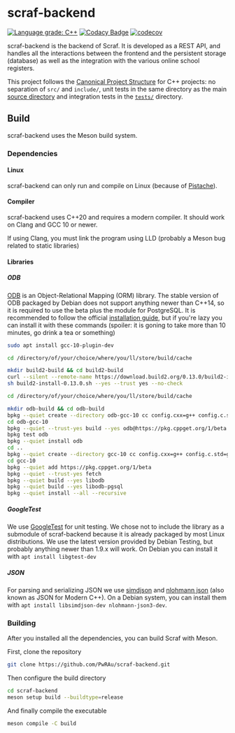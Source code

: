 # scraf-backend

[![Language grade: C++](https://img.shields.io/lgtm/grade/cpp/g/PwRAu/scraf-backend.svg?logo=lgtm&logoWidth=18)](https://lgtm.com/projects/g/PwRAu/scraf-backend/context:cpp)
[![Codacy Badge](https://api.codacy.com/project/badge/Grade/7a105015c95b49ae94ebfa41739a6c1c)](https://app.codacy.com/gh/PwRAu/scraf-backend?utm_source=github.com&utm_medium=referral&utm_content=PwRAu/scraf-backend&utm_campaign=Badge_Grade_Settings)
[![codecov](https://codecov.io/gh/PwRAu/scraf-backend/branch/main/graph/badge.svg?token=Q9PWI8IRXH)](https://codecov.io/gh/PwRAu/scraf-backend)

scraf-backend is the backend of Scraf. It is developed as a REST API, and handles all the interactions between the frontend and the persistent storage (database) as well as the integration with the various online school registers.

This project follows the [Canonical Project Structure](https://wg21.link/P1204R0) for C++ projects: no separation of `src/` and `include/`, unit tests in the same directory as the main [source directory](scraf-backend) and integration tests in the [`tests/`](tests) directory.

## Build

scraf-backend uses the Meson build system.

### Dependencies

#### Linux

scraf-backend can only run and compile on Linux (because of [Pistache](subprojects/pistache)).

#### Compiler

scraf-backend uses C++20 and requires a modern compiler. It should work on Clang and GCC 10 or newer.

If using Clang, you must link the program using LLD (probably a Meson bug related to static libraries)

#### Libraries

##### ODB

[ODB](https://www.codesynthesis.com/products/odb/) is an Object-Relational Mapping (ORM) library.
The stable version of ODB packaged by Debian does not support anything newer than C++14, so it is required to use the beta plus the module for PostgreSQL.
It is recommended to follow the official [installation guide](https://www.codesynthesis.com/products/odb/doc/install-build2.xhtml#linux), but if you're lazy you can install it with these commands (spoiler: it is goning to take more than 10 minutes, go drink a tea or something)

```sh
sudo apt install gcc-10-plugin-dev

cd /directory/of/your/choice/where/you/ll/store/build/cache

mkdir build2-build && cd build2-build
curl --silent --remote-name https://download.build2.org/0.13.0/build2-install-0.13.0.sh
sh build2-install-0.13.0.sh --yes --trust yes --no-check

cd /directory/of/your/choice/where/you/ll/store/build/cache

mkdir odb-build && cd odb-build
bpkg --quiet create --directory odb-gcc-10 cc config.cxx=g++ config.c.std=gnu17 config.cxx.std=gnu++17 config.cc.coptions=-O3 config.bin.rpath=/usr/local/lib config.install.root=/usr/local config.install.sudo=sudo
cd odb-gcc-10
bpkg --quiet --trust-yes build --yes odb@https://pkg.cppget.org/1/beta
bpkg test odb
bpkg --quiet install odb
cd ..
bpkg --quiet create --directory gcc-10 cc config.cxx=g++ config.c.std=gnu17 config.cxx.std=gnu++17 config.cc.coptions=-O3 config.install.root=/usr/local config.install.sudo=sudo
cd gcc-10
bpkg --quiet add https://pkg.cppget.org/1/beta
bpkg --quiet --trust-yes fetch
bpkg --quiet build --yes libodb
bpkg --quiet build --yes libodb-pgsql
bpkg --quiet install --all --recursive
```

##### GoogleTest

We use [GoogleTest](https://github.com/google/googletest) for unit testing. We chose not to include the library as a submodule of scraf-backend because it is already packaged by most Linux distributions. We use the latest version provided by Debian Testing, but probably anything newer than 1.9.x will work. On Debian you can install it with `apt install libgtest-dev`

##### JSON

For parsing and serializing JSON we use [simdjson](https://github.com/simdjson/simdjson) and [nlohmann json](https://github.com/nlohmann/json) (also known as JSON for Modern C++). On a Debian system, you can install them with `apt install libsimdjson-dev nlohmann-json3-dev`.

### Building

After you installed all the dependencies, you can build Scraf with Meson.

First, clone the repository

```sh
git clone https://github.com/PwRAu/scraf-backend.git
```

Then configure the build directory

```sh
cd scraf-backend
meson setup build --buildtype=release
```

And finally compile the executable

```sh
meson compile -C build
```
